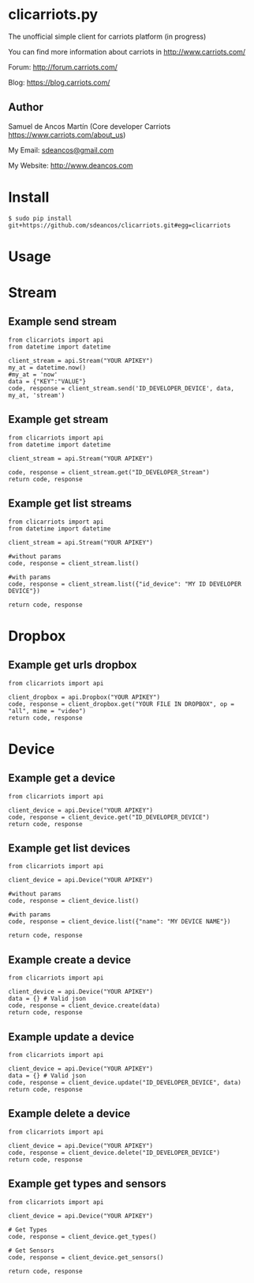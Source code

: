 clicarriots.py
===============

The unofficial simple client for carriots platform (in progress)

You can find more information about carriots in http://www.carriots.com/ 

Forum: http://forum.carriots.com/

Blog: https://blog.carriots.com/

Author
------

Samuel de Ancos Martín (Core developer Carriots https://www.carriots.com/about_us)

My Email: sdeancos@gmail.com

My Website: http://www.deancos.com


Install
=======

	$ sudo pip install git+https://github.com/sdeancos/clicarriots.git#egg=clicarriots

Usage
=====

Stream
======

Example send stream
-------------------
	from clicarriots import api
	from datetime import datetime

	client_stream = api.Stream("YOUR APIKEY")
	my_at = datetime.now()
	#my_at = 'now'
	data = {"KEY":"VALUE"}
	code, response = client_stream.send('ID_DEVELOPER_DEVICE', data, my_at, 'stream')

Example get stream
------------------
	from clicarriots import api
	from datetime import datetime

	client_stream = api.Stream("YOUR APIKEY")

	code, response = client_stream.get("ID_DEVELOPER_Stream")
	return code, response

Example get list streams
------------------------
	from clicarriots import api
	from datetime import datetime

	client_stream = api.Stream("YOUR APIKEY")
	
	#without params
	code, response = client_stream.list()
	
	#with params
	code, response = client_stream.list({"id_device": "MY ID DEVELOPER DEVICE"})
	
	return code, response

Dropbox
=======

Example get urls dropbox
------------------------
	from clicarriots import api

	client_dropbox = api.Dropbox("YOUR APIKEY")
	code, response = client_dropbox.get("YOUR FILE IN DROPBOX", op = "all", mime = "video") 
	return code, response

Device
======

Example get a device
--------------------
	from clicarriots import api

	client_device = api.Device("YOUR APIKEY")
	code, response = client_device.get("ID_DEVELOPER_DEVICE")
	return code, response

Example get list devices
------------------------
	from clicarriots import api

	client_device = api.Device("YOUR APIKEY")
	
	#without params
	code, response = client_device.list()
	
	#with params
	code, response = client_device.list({"name": "MY DEVICE NAME"})

	return code, response

Example create a device
-----------------------
	from clicarriots import api

	client_device = api.Device("YOUR APIKEY")
	data = {} # Valid json
	code, response = client_device.create(data)
	return code, response

Example update a device
-----------------------
	from clicarriots import api

	client_device = api.Device("YOUR APIKEY")
	data = {} # Valid json
	code, response = client_device.update("ID_DEVELOPER_DEVICE", data)
	return code, response

Example delete a device
-----------------------
	from clicarriots import api

	client_device = api.Device("YOUR APIKEY")
	code, response = client_device.delete("ID_DEVELOPER_DEVICE")
	return code, response

Example get types and sensors
-----------------------------
	from clicarriots import api

	client_device = api.Device("YOUR APIKEY")
	
	# Get Types
	code, response = client_device.get_types()
	
	# Get Sensors
	code, response = client_device.get_sensors()
	
	return code, response
